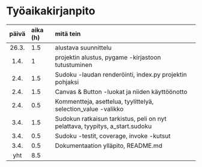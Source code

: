 # Työaikakirjanpito

| päivä | aika (h) | mitä tein  |
| :----:|:-----| :-----|
| 26.3. | 1.5    | alustava suunnittelu |
| 1.4. | 1    | projektin alustus, pygame -kirjastoon tutustuminen |
| 2.4. | 1.5    | Sudoku -laudan renderöinti, index.py projektin pohjaksi |
| 2.4. | 1.5    | Canvas & Button -luokat ja niiden käyttöönotto |
| 2.4. | 0.5    | Kommentteja, asettelua, tyylittelyä, selection_value -valikko |
| 3.4. | 1.5    | Sudokun ratkaisun tarkistus, peli on nyt pelattava, tyypitys, a_start.sudoku |
| 3.4. | 0.5    | Sudoku -testit, coverage, invoke -kutsut |
| 3.4. | 0.5    | Dokumentaation ylläpito, README.md |
| yht | 8.5    ||
